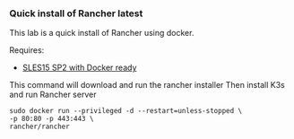 ### Quick install of Rancher latest

This lab is a quick install of Rancher using docker.

Requires:
- <a href="InstallSLESonx86.md">SLES15 SP2 with Docker ready</a>

This command will download and run the rancher installer
Then install K3s and run Rancher server
```
sudo docker run --privileged -d --restart=unless-stopped \
-p 80:80 -p 443:443 \
rancher/rancher
```
